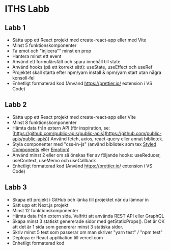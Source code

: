 # ITHS Labb

## Labb 1
- Sätta upp ett React projekt med create-react-app eller med Vite
- Minst 5 funktionskomponenter
- Ta emot och "injicera"” minst en prop
- Hantera minst ett event
- Använd ett formulärsfält och spara innehåll till state
- Använd hooks (på ett korrekt sätt): useState, useEffect och useRef
- Projektet skall starta efter npm/yarn install & npm/yarn start utan några konsoll-fel
- Enhetligt formaterad kod (Använd https://prettier.io/ extension i VS Code)

## Labb 2
- Sätta upp ett React projekt med create-react-app eller Vite
- Minst 8 funktionskomponenter
- Hämta data från extern API (för inspiration, se: [https://github.com/public-apis/public-apis](https://github.com/public-apis/public-apis)) Använd fetch, axios, react-query eller annat bibliotek.
- Styla componenter med "css-in-js" (använd bibliotek som tex [Styled Components](https://styled-components.com/) eller [Emotion](https://emotion.sh/docs/introduction)) 
- Använd minst 2 eller om så önskas fler av följande hooks: useReducer, useContext, useMemo och useCallback     
- Enhetligt formaterad kod (Använd https://prettier.io/ extension i VS Code)

## Labb 3
- Skapa ett projekt i GitHub och länka till projektet när du lämnar in
- Sätt upp ett Next.js projekt
- Minst 12 funktionskomponenter
- Hämta data från extern sida. Valfritt att använda REST API eller GraphQL
- Skapa minst 3 statiskt genererade sidor med getStaticProps(). Det är OK att det är 1 sida som genererar minst 3 statiska sidor.
- Skriv minst 5 test som passerar om man skriver "yarn test" / "npm test"
- Deploya er React applikation till vercel.com
- Enhetligt formaterad kod